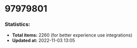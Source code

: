 # 97979801

### Statistics:
- **Total items:** 2260 (for better experience use integrations)
- **Updated at:** 2022-11-03 13:05
